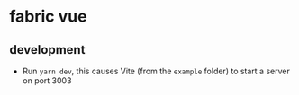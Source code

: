 # fabric vue

## development

- Run `yarn dev`, this causes Vite (from the `example` folder) to start a server on port 3003
